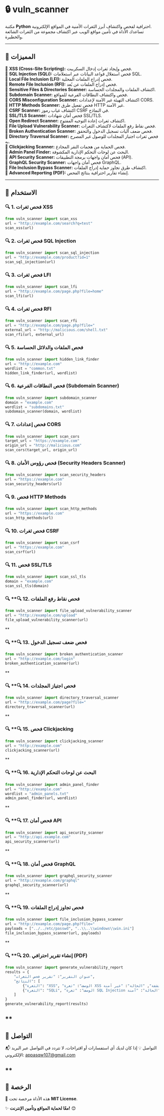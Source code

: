 
# 🔒 vuln_scanner

مكتبة **Python** احترافية لفحص واكتشاف أبرز الثغرات الأمنية في المواقع الإلكترونية.  
تساعدك الأداة في تأمين مواقع الويب عبر اكتشاف مجموعة من الثغرات الشائعة والخطيرة.

---

## 🚀 **المميزات**

🔵 **XSS (Cross-Site Scripting):** فحص وإيجاد ثغرات إدخال السكريبت.  
🔵 **SQL Injection (SQLi):** فحص استغلال قواعد البيانات عبر استعلامات SQL.  
🔵 **Local File Inclusion (LFI):** فحص إدراج الملفات المحلية.  
🔵 **Remote File Inclusion (RFI):** فحص إدراج الملفات عن بُعد.  
🔵 **Sensitive Files & Directories Scanner:** اكتشاف الملفات والمجلدات الحساسة.  
🔵 **Subdomain Scanner:** فحص واكتشاف النطاقات الفرعية للمواقع.  
🔵 **CORS Misconfiguration Scanner:** اكتشاف التهيئة غير الآمنة لإعدادات CORS.  
🔵 **HTTP Methods Scanner:** فحص تفعيل طرق HTTP غير الآمنة.  
🔵 **CSRF Scanner:** اكتشاف غياب رموز CSRF في النماذج.  
🔵 **SSL/TLS Scanner:** فحص أمان شهادات SSL/TLS.  
🔵 **Open Redirect Scanner:** اكتشاف ثغرات إعادة التوجيه المفتوح.  
🔵 **File Upload Vulnerability Scanner:** فحص نقاط رفع الملفات لاكتشاف الثغرات.  
🔵 **Broken Authentication Scanner:** فحص ضعف آليات تسجيل الدخول والتحقق.  
🔵 **Directory Traversal Scanner:** فحص ثغرات اجتياز المجلدات للوصول غير المصرح به.  
🔵 **Clickjacking Scanner:** فحص الحماية من هجمات النقر المخادع.  
🔵 **Admin Panel Finder:** البحث عن لوحات التحكم الإدارية المكشوفة.  
🔵 **API Security Scanner:** فحص أمان واجهات برمجة التطبيقات (API).  
🔵 **GraphQL Security Scanner:** فحص أمان واجهات GraphQL.  
🔵 **File Inclusion Bypass Scanner:** اكتشاف طرق تجاوز حماية إدراج الملفات.  
🔵 **Advanced Reporting (PDF):** إنشاء تقارير احترافية بنتائج الفحص.  

---

## 📝 **الاستخدام**

### 🔍 **1. فحص ثغرات XSS**
```python
from vuln_scanner import scan_xss
url = "http://example.com/search?q=test"
scan_xss(url)
```

### 🔍 **2. فحص ثغرات SQL Injection**
```python
from vuln_scanner import scan_sql_injection
url = "http://example.com/product?id=1"
scan_sql_injection(url)
```

### 🔍 **3. فحص ثغرات LFI**
```python
from vuln_scanner import scan_lfi
url = "http://example.com/page.php?file=home"
scan_lfi(url)
```

### 🔍 **4. فحص ثغرات RFI**
```python
from vuln_scanner import scan_rfi
url = "http://example.com/page.php?file="
external_url = "http://malicious.com/shell.txt"
scan_rfi(url, external_url)
```

### 🔍 **5. فحص الملفات والدلائل الحساسة**
```python
from vuln_scanner import hidden_link_finder
url = "http://example.com"
wordlist = "common.txt"
hidden_link_finder(url, wordlist)
```

### 🔍 **6. فحص النطاقات الفرعية (Subdomain Scanner)**
```python
from vuln_scanner import subdomain_scanner
domain = "example.com"
wordlist = "subdomains.txt"
subdomain_scanner(domain, wordlist)
```

### 🔍 **7. فحص إعدادات CORS**
```python
from vuln_scanner import scan_cors
target_url = "https://example.com"
origin_url = "http://malicious.com"
scan_cors(target_url, origin_url)
```

### 🔍 **8. فحص رؤوس الأمان (Security Headers Scanner)**
```python
from vuln_scanner import scan_security_headers
url = "https://example.com"
scan_security_headers(url)
```

### 🔍 **9. فحص HTTP Methods**
```python
from vuln_scanner import scan_http_methods
url = "https://example.com"
scan_http_methods(url)
```

### 🔍 **10. فحص ثغرات CSRF**
```python
from vuln_scanner import scan_csrf
url = "https://example.com"
scan_csrf(url)
```

### 🔍 **11. فحص SSL/TLS**
```python
from vuln_scanner import scan_ssl_tls
domain = "example.com"
scan_ssl_tls(domain)
```
### 🔍 **🔍 12. فحص نقاط رفع الملفات
```python
from vuln_scanner import file_upload_vulnerability_scanner
url = "http://example.com/upload"
file_upload_vulnerability_scanner(url)
```
**

### 🔍 **🔍 13. فحص ضعف تسجيل الدخول
```python
from vuln_scanner import broken_authentication_scanner
url = "http://example.com/login"
broken_authentication_scanner(url)
```
**
### 🔍 **🔍 14. فحص اجتياز المجلدات
```python
from vuln_scanner import directory_traversal_scanner
url = "http://example.com/page?file="
directory_traversal_scanner(url)
```
**
### 🔍 **🔍 15. فحص Clickjacking
```python
from vuln_scanner import clickjacking_scanner
url = "http://example.com"
clickjacking_scanner(url)
```
**
### 🔍 **🔍  16. البحث عن لوحات التحكم الإدارية
```python
from vuln_scanner import admin_panel_finder
url = "http://example.com"
wordlist = "admin_panels.txt"
admin_panel_finder(url, wordlist)
```
**
### 🔍 **🔍  17. فحص أمان API
```python
from vuln_scanner import api_security_scanner
url = "http://api.example.com"
api_security_scanner(url)
```
**
### 🔍 **🔍  18. فحص أمان GraphQL
```python
from vuln_scanner import graphql_security_scanner
url = "http://example.com/graphql"
graphql_security_scanner(url)
```
**
### 🔍 **🔍 19. فحص تجاوز إدراج الملفات
```python
from vuln_scanner import file_inclusion_bypass_scanner
url = "http://example.com/page.php?file="
payloads = ["../../etc/passwd", "..\\..\\windows\\win.ini"]
file_inclusion_bypass_scanner(url, payloads)
```
**
### 🔍 **🔍  20. إنشاء تقرير احترافي (PDF)
```python
from vuln_scanner import generate_vulnerability_report
results = {
    "عنوان التقرير": "تقرير فحص الثغرات",
    "النتائج": [
        {"الثغرة": "XSS", "الوصف": "ثغرة XSS مكتشفة", "الحالة": "غير آمنة"},
        {"الثغرة": "SQLi", "الوصف": "ثغرة SQL Injection غير مكتشفة", "الحالة": "آمنة"}
    ]
}
generate_vulnerability_report(results)
```
**
---
## 📜 **التواصل**
📬 التواصل
💡 إذا كان لديك أي استفسارات أو اقتراحات، لا تتردد في التواصل عبر البريد الإلكتروني:
appasqw107@gmail.com
## **
## 📜 **الرخصة**

📝 هذه الأداة مرخصة تحت **MIT License**.

✨ **معًا لحماية المواقع وتأمين الإنترنت!** 😊

